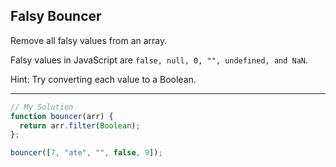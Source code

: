 ## Falsy Bouncer

Remove all falsy values from an array.

Falsy values in JavaScript are `false, null, 0, "", undefined, and NaN`.

Hint: Try converting each value to a Boolean.

---
```JavaScript
// My Solution
function bouncer(arr) {
  return arr.filter(Boolean);
};

bouncer([7, "ate", "", false, 9]);

```
